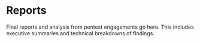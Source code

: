 # Reports

Final reports and analysis from pentest engagements go here.
This includes executive summaries and technical breakdowns of findings.
